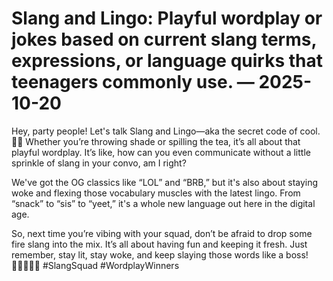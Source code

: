 # Slang and Lingo: Playful wordplay or jokes based on current slang terms, expressions, or language quirks that teenagers commonly use. — 2025-10-20

Hey, party people! Let's talk Slang and Lingo—aka the secret code of cool. 🤙🏼 Whether you’re throwing shade or spilling the tea, it’s all about that playful wordplay. It’s like, how can you even communicate without a little sprinkle of slang in your convo, am I right?

We've got the OG classics like “LOL” and “BRB,” but it's also about staying woke and flexing those vocabulary muscles with the latest lingo. From “snack” to “sis” to “yeet,” it's a whole new language out here in the digital age.

So, next time you’re vibing with your squad, don’t be afraid to drop some fire slang into the mix. It’s all about having fun and keeping it fresh. Just remember, stay lit, stay woke, and keep slaying those words like a boss! 💁🏻‍♀️💅🏼 #SlangSquad #WordplayWinners